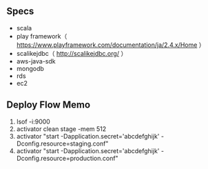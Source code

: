 ## Specs
- scala
- play framework（ https://www.playframework.com/documentation/ja/2.4.x/Home ）
- scalikejdbc（ http://scalikejdbc.org/ ）
- aws-java-sdk
- mongodb
- rds
- ec2

## Deploy Flow Memo
1. lsof -i:9000
2. activator clean stage -mem 512
3. activator "start -Dapplication.secret='abcdefghijk' -Dconfig.resource=staging.conf"
4. activator "start -Dapplication.secret='abcdefghijk' -Dconfig.resource=production.conf"

